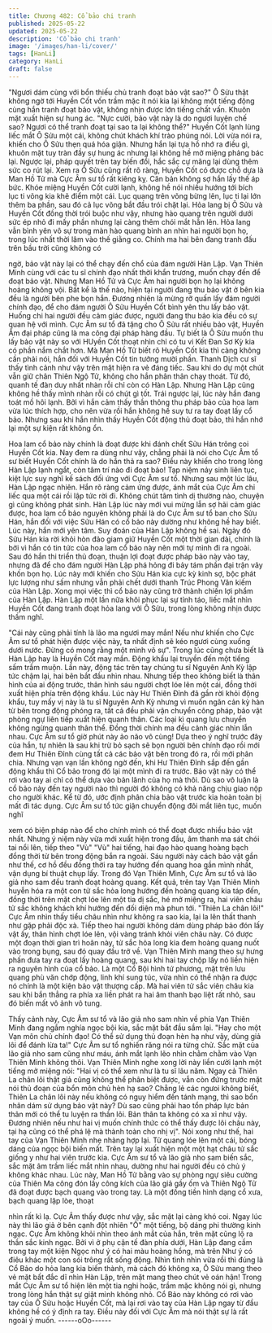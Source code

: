 ```yaml
---
title: Chương 482: Cổ bảo chi tranh
published: 2025-05-22
updated: 2025-05-22
description: 'Cổ bảo chi tranh'
image: '/images/han-li/cover/'
tags: [HanLi]
category: HanLi
draft: false
---
```


"Ngươi dám cùng với bổn thiếu chủ tranh đoạt bảo vật sao?" Ô
Sửu thật không ngờ tới Huyền Cốt vốn trầm mặc ít nói kia lại
không một tiếng động cùng hắn tranh đoạt bảo vật, không nhịn
được lớn tiếng chất vấn. Khuôn mặt xuất hiện sự hung ác.
"Nực cười, bảo vật này là do ngươi luyện chế sao? Ngươi có thể
tranh đoạt tại sao ta lại không thể?" Huyền Cốt lạnh lùng liếc mắt
Ô Sửu một cái, không chút khách khí trào phúng nói.
Lời vừa nói ra, khiến cho Ô Sửu thẹn quá hóa giận.
Nhưng hắn lại tựa hồ nhớ ra điều gì, khuôn mặt tuy tràn đầy sự
hung ác nhưng lại không hề mở miệng phảng bác lại. Ngược lại,
pháp quyết trên tay biến đổi, hắc sắc cự mãng lại dùng thêm sức
co rút lại.
Xem ra Ô Sửu cũng rất rõ ràng, Huyền Cốt có được chỗ dựa là
Man Hồ Tử mà Cực Âm sư tổ rất kiêng kỵ. Căn bản không sợ hắn
lấy thế áp bức.
Khóe miệng Huyền Cốt cười lạnh, không hề nói nhiều hướng tới
bích lục ti võng kia khẽ điểm một cái.
Lục quang trên võng bừng lên, lục ti lại lớn thêm ba phần, sau đó
cả lục võng bắt đầu trói chặt lại.
Hỏa lang bị Ô Sửu và Huyền Cốt đồng thời trói buộc như vậy,
nhưng hào quang trên người dưới sức ép nhỏ đi mấy phần
nhưng lại càng thêm chói mắt hẳn lên. Hỏa lang vẫn bình yên vô
sự trong màn hào quang bình an nhìn hai người bọn họ, trong lúc
nhất thời lâm vào thế giằng co.
Chính ma hai bên đang tranh đấu trên bầu trời cũng không có

ngờ, bảo vật này lại có thể chạy đến chổ của đám người Hàn
Lập.
Vạn Thiên Minh cùng với các tu sĩ chính đạo nhất thời khẩn
trương, muốn chạy đến để đoạt bảo vật.
Nhưng Man Hồ Tử và Cực Âm hai người bọn họ lại không hoảng
không vội.
Bất kể là thế nào, hiện tại người đang thu bảo vật ở bên kia đều
là người bên phe bọn hắn. Đương nhiên là mừng rỡ quấn lấy
đám người chính đạo, để cho đám người Ô Sửu Huyền Cốt bình
yên thu lấy bảo vật.
Huống chi hai người đều cảm giác được, người đang thu bảo kia
đều có sự quan hệ với mình.
Cực Âm sư tổ đã tặng cho Ô Sửu rất nhiều bảo vật, Huyền Âm
đại pháp cũng là ma công đại pháp hàng đầu. Tự biết là Ô Sửu
muốn thu lấy bảo vật này so với HUyền Cốt thoạt nhìn chỉ có tu vi
Kết Đan Sơ Kỳ kia có phần nắm chắt hơn.
Mà Man Hồ Tử biết rõ Huyền Cốt kia thì càng không cần phải nói,
hắn đối với Huyền Cốt tin tưởng mười phần.
Thanh Dịch cư sĩ thấy tình cảnh như vậy trên mặt hiện ra vẻ đáng
tiếc. Sau khi do dự một chút vẫn giữ chân Thiên Ngộ Tử, không
cho hắn phân thân chạy thoát.
Từ đó, quanh tế đàn duy nhất nhàn rỗi chỉ còn có Hàn Lập.
Nhưng Hàn Lập cũng không hề thấy mình nhàn rỗi có chút gì tốt.
Trái ngược lại, lúc này hắn đang toát mồ hôi lạnh.
Bởi vì hắn cảm thấy thần thông thu pháp bảo của hoa lam vừa lúc
thích hợp, cho nên vừa rồi hắn không hề suy tư ra tay đoạt lấy cổ
bảo.
Nhưng sau khi hắn nhìn thấy Huyền Cốt động thủ đoạt bảo, thì
hắn nhớ lại một sự kiện rất không ổn.

Hoa lam cổ bảo này chính là đoạt được khi đánh chết Sửu Hán
trông coi Huyền Cốt kia. Nay đem ra dùng như vậy, chẳng phải là
nói cho Cực Âm tổ sư biết Huyền Cốt chính là do hắn thả ra sao?
Điều này khiến cho trong lòng Hàn Lập lạnh ngắt, còn tâm trí nào
đi đoạt bảo! Tạp niệm nảy sinh liên tục, kiệt lực suy nghĩ kế sách
đối ứng với Cực Âm sư tổ.
Nhưng sau một lúc lâu, Hàn Lập ngạc nhiên.
Hắn rõ ràng cảm ứng được, ánh mắt của Cực Âm chỉ liếc qua
một cái rồi lập tức rời đi. Không chút tâm tình dị thường nào,
chuyện gì cũng không phát sinh.
Hàn Lập lúc này mới vui mừng lẫn sợ hãi cảm giác được, hoa lam
cổ bảo nguyên không phải là do Cực Âm sư tổ ban cho Sửu Hán,
hắn đối với việc Sửu Hán có cổ bảo này dường như không hề
hay biết.
Lúc này, hắn mới yên tâm.
Suy đoán của Hàn Lập không hề sai.
Ngày đó Sửu Hán kia rời khỏi hòn đảo giam giữ Huyền Cốt một
thời gian dài, chính là bởi vì hắn có tin tức của hoa lam cổ bảo
này nên mới tự mình đi ra ngoài.
Sau đó hắn thi triển thủ đoạn, thuận lợi đoạt được pháp bảo này
vào tay, nhưng đã để cho đám người Hàn Lập phá hỏng đi bảy
tám phần đại trận vây khốn bọn họ.
Lúc này mới khiến cho Sửu Hán kia cực kỳ kinh sợ, bộc phát lực
lượng như sấm nhưng vẫn phải chết dưới thanh Trúc Phong Vân
kiếm của Hàn Lập. Xong mọi việc thì cổ bảo này cũng trở thành
chiến lợi phẩm của Hàn Lập.
Hàn Lập một lần nữa khôi phục lại sự tỉnh táo, liếc mắt nhìn
Huyền Cốt đang tranh đoạt hỏa lang với Ô Sửu, trong lòng không
nhịn được thầm nghĩ.

"Cái này cũng phải tính là lão ma ngươi may mắn! Nếu như khiến
cho Cực Âm sư tổ phát hiện được việc này, ta nhất định sẽ kéo
ngươi cùng xuống dưới nước. Đừng có mong rằng một mình vô
sự".
Trong lúc cũng chưa biết là Hàn Lập hay là Huyền Cốt may mắn.
Động khẩu lại truyền đến một tiếng sấm trầm muộn.
Lần này, động tác trên tay chúng tu sĩ Nguyên Anh Kỳ lập tức
chậm lại, hai bên bắt đầu nhìn nhau.
Nhưng tiếp theo không biết là thân hình của ai động trước, thân
hình sáu người chợt lóe lên một cái, đồng thời xuất hiện phía trên
động khẩu.
Lúc này Hư Thiên Đỉnh đã gần rời khỏi động khẩu, tuy mấy vị này
là tu sĩ Nguyên Anh Kỳ nhưng vì muốn ngăn cản kỳ hàn từ bên
trong động phóng ra, tất cả đều phải vận chuyển công pháp, bảo
vật phòng ngự liên tiếp xuất hiện quanh thân. Các loại kì quang
lưu chuyển không ngừng quanh thân thể. Đồng thời chính ma đều
cảnh giác nhìn lẫn nhau.
Cực Âm sư tổ giờ phút này ảo não vô cùng!
Dựa theo ý nghĩ trước đây của hắn, tự nhiên là sau khi trừ bỏ
sạch sẽ bọn người bên chính đạo rồi mới đem Hư Thiên Đỉnh
cùng tất cả các bảo vật bên trong đó ra, rồi mới phân chia.
Nhưng vạn vạn lần không ngờ đến, khi Hư Thiên Đỉnh sắp đến
gần động khẩu thì Cổ bảo trong đó lại một mình đi ra trước.
Bảo vật này có thể rơi vào tay ai chỉ có thể dựa vào bản lãnh của
họ mà thôi.
Dù sao vô luận là cổ bảo này đến tay người nào thì người đó
không có khả năng chịu giao nộp cho người khác. Kể từ đó, ước
định phân chia bảo vật trước kia hoàn toàn bị mất đi tác dụng.
Cực Âm sư tổ tức giận chuyển động đôi mắt liên tục, muốn nghĩ

xem có biện pháp nào để cho chính mình có thể đoạt được nhiều
bảo vật nhất.
Nhưng ý niệm này vừa mới xuất hiện trong đầu, âm thanh ma sát
chói tai nổi lên, tiếp theo "Vù" "Vù" hai tiếng, hai đạo hào quang
hoàng bạch đồng thời từ bên trong động bắn ra ngoài.
Sáu người này cách bảo vật gần như thế, cơ hồ đều đồng thời ra
tay hướng đến quang hoa gần mình nhất, vận dụng bí thuật chụp
lấy.
Trong đó Vạn Thiên Mình, Cực Âm sư tổ và lão giả nho sam đều
tranh đoạt hoàng quang. Kết quả, trên tay Vạn Thiên Minh huyễn
hóa ra một con tử sắc hỏa long hướng đến hoàng quang kia táp
đến, đồng thời trên mặt chợt lóe lên một tia dị sắc, hé mở miệng
ra, hai viên châu tử sắc không khách khí hướng đến đối diện mà
phun tới.
"Thiên La chân lôi!"
Cực Âm nhìn thấy tiểu châu nhìn như không ra sao kia, lại la lên
thất thanh như gặp phải độc xà.
Tiếp theo hai người không dám dùng pháp bảo đón lấy vật ấy,
thân hình chợt lóe lên, vội vàng tránh khỏi viên châu này.
Có được một đoạn thời gian trì hoãn này, tử sắc hỏa long kia đem
hoàng quang nuốt vào trong bụng, sau đó quay đầu trở về.
Vạn Thiên Minh mang theo sự hưng phấn đưa tay ra đoạt lấy
hoàng quang, sau khi hai tay chộp lấy nó liền hiện ra nguyên hình
của cổ bảo.
Là một Cổ Bội hình tứ phương, mặt trên lưu quang phù văn chớp
động, linh khí sung túc, vừa nhìn có thể nhận ra được nó chính là
một kiện bảo vật thượng cấp.
Mà hai viên tử sắc viên châu kia sau khi bắn thẳng ra phía xa liền
phát ra hai âm thanh bạo liệt rất nhỏ, sau đó biến mất vô ảnh vô
tung.

Thấy cảnh này, Cực Âm sư tổ và lão giả nho sam nhìn về phía
Vạn Thiên Minh đang ngắm nghía ngọc bội kia, sắc mặt bắt đầu
sầm lại.
"Hay cho một Vạn môn chủ chính đạo! Có thể sử dụng thủ đoạn
hèn hạ như vậy, dùng giả lôi để đánh lừa ta!" Cực Âm sư tổ
nghiến răng nói ra từng chử.
Sắc mặt của lão giả nho sam cũng như máu, ánh mắt lạnh lẽo
nhìn chằm chằm vào Vạn Thiên Minh không thôi.
Vạn Thiên Minh nghe xong lời này liền cười lạnh một tiếng mở
miệng nói:
"Hai vị có thể xem như là tu sĩ lâu năm. Ngay cả Thiên La chân lôi
thật giả cũng không thể phân biệt được, vẫn còn đứng trước mặt
nói thủ đoạn của bổn môn chủ hèn hạ sao? Chẳng lẻ các ngưoi
không biết, Thiên La chân lôi này nếu không có nguy hiểm đến
tánh mạng, thì sao bổn nhân dám sử dụng bảo vật này? Dù sao
cũng phải hao tổn pháp lực bản thân mới có thể tu luyện ra thần
lôi. Bản thân ta không có xa xỉ như vậy. Đương nhiên nếu như hai
vị muốn chính thức có thể thấy được lôi châu này, tại hạ cũng có
thể phá lệ mà thành toàn cho nhị vị".
Nói xong như thế, hai tay của Vạn Thiên Minh nhẹ nhàng hợp lại.
Tử quang lóe lên một cái, bóng dáng của ngọc bội biến mất. Trên
tay lại xuất hiện một một hạt châu tử sắc giống y như hai viên
trước kia.
Cực Âm sư tổ và lão giả nho sam biến sắc, sắc mặt âm trầm liếc
mắt nhìn nhau, dường như hai người đều có chủ ý không khác
nhau.
Lúc này, Man Hồ Tử bằng vào sự phòng ngự siêu cường của
Thiên Ma công đón lấy công kích của lão giả gầy ốm và Thiên
Ngộ Tử đã đoạt được bạch quang vào trong tay.
Là một đồng tiền hình dạng cổ xưa, bạch quang lập lòe, thoạt

nhìn rất kì lạ.
Cực Âm thấy được như vậy, sắc mặt lại càng khó coi.
Ngay lúc này thì lão giả ở bên cạnh đột nhiên "Ồ" một tiếng, bộ
dáng phi thường kinh ngạc.
Cực Âm không khỏi nhìn theo ánh mắt của hắn, trên mặt cũng lộ
ra thần sắc kinh ngạc.
Bởi vì ở phụ cận tế đàn phía dưới, Hàn Lập đang cầm trong tay
một kiện Ngọc như ý có hai màu hoàng hồng, mà trên Như ý có
điêu khác một con sói trông rất sống động.
Nhìn tình nhìn vừa rồi thì đúng là Cổ Bảo do hỏa lang kia biến
thành, mà cách đó không xa, Ô Sửu mang theo vẻ mặt bất đắc dĩ
nhìn Hàn Lập, trên mặt mang theo chút vẻ oán hận! Trong mắt
Cực Âm sư tổ hiện lên một tia nghi hoặc, trầm mặc không nói gì,
nhưng trong lòng hắn thật sự giật mình không nhỏ.
Cổ Bảo này không có rơi vào tay của Ô Sửu hoặc Huyền Cốt, mà
lại rơi vào tay của Hàn Lập ngay từ đầu không hề có ý định ra tay.
Điều này đối với Cực Âm mà nói thật sự là rất ngoài ý muốn.
------oOo------
